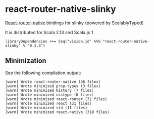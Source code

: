 # react-router-native-slinky

[React-router-native](https://reactrouter.com/native/guides/quick-start) bindings for slinky (powered by ScalablyTyped)

It is distributed for Scala 2.13 and Scala.js 1

```
libraryDependencies ++= Seq("vision.id" %%% "react-router-native-slinky" % "0.1.3") 
```

## Minimization

See the following compilation output:

```
[warn] Wrote react-router-native (36 files)
[warn] Wrote minimized prop-types (3 files)
[warn] Wrote minimized history (7 files)
[warn] Wrote minimized csstype (0 files)
[warn] Wrote minimized react-router (32 files)
[warn] Wrote minimized react (31 files)
[warn] Wrote minimized std (11 files)
[warn] Wrote minimized react-native (318 files)

```